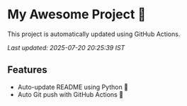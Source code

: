 # My Awesome Project 🚀

This project is automatically updated using GitHub Actions.

_Last updated: 2025-07-20 20:25:39 IST_

## Features
- Auto-update README using Python 🐍
- Auto Git push with GitHub Actions 🤖
